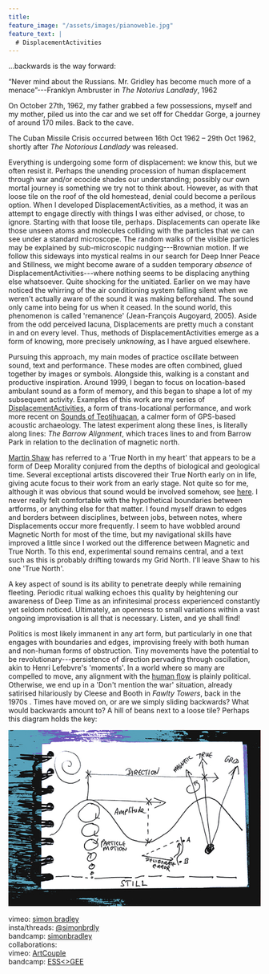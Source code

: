 ```yaml
---
title:
feature_image: "/assets/images/pianoweb1e.jpg"
feature_text: |
  # DisplacementActivities
---
```

...backwards is the way forward:  

“Never mind about the Russians. Mr. Gridley has become much more of a menace”---Franklyn Ambruster in *The Notorius Landlady*, 1962 

On October 27th, 1962, my father grabbed a few possessions, myself and my mother, piled us into the car and we set off for Cheddar Gorge, a journey of around 170 miles. Back to the cave. 
 
The Cuban Missile Crisis occurred between 16th Oct 1962 – 29th Oct 1962, shortly after *The Notorious Landlady* was released.

 Everything is undergoing some form of displacement: we know this, but we often resist it. Perhaps the unending procession of human displacement through war and/or ecocide shades our understanding; possibly our own mortal journey is something we try not to think about.  However, as with that loose tile on the roof of the old homestead, denial could become a perilous option. When I developed DisplacementActivities, as a method, it was an attempt to engage directly with things I was either advised, or chose, to ignore. Starting with that loose tile, perhaps. Displacements can operate like those unseen atoms and molecules colliding with the particles that we can see under a standard microscope. The random walks of the visible particles may be explained by sub-microscopic nudging---Brownian motion. If we follow this sideways into mystical realms in our search for Deep Inner Peace and Stillness, we might become aware of a sudden temporary *absence* of DisplacementActivities---where nothing seems to be displacing anything else whatsoever. Quite shocking for the unitiated. Earlier on we may have noticed the whirring of the air conditioning system falling silent when we weren't actually aware of the sound it was making beforehand. The sound only came into being for us when it ceased. In the sound world, this phenomenon is called 'remanence' (Jean-François Augoyard, 2005). Aside from the odd perceived lacuna, Displacements are pretty much a constant in and on every level. Thus, methods of DisplacementActivities emerge as a form of knowing, more precisely *unknowing*, as I have argued elsewhere.
 
 Pursuing this approach, my main modes of practice oscillate between sound, text and performance. These modes are often combined, glued together by images or symbols. Alongside this, walking is a constant and productive inspiration. Around 1999, I began to focus on location-based ambulant sound as a form of memory, and this began to shape a lot of my subsequent activity. Examples of this work are my series of [DisplacementActivities](https://displacementactivities1.wordpress.com/2018/02/14/thetraverse/), a form of trans-locational performance, and work more recent on [Sounds of Teotihuacan](https://teosoundmap.com/), a calmer form of GPS-based acoustic archaeology. The latest experiment along these lines, is literally along lines: *The Barrow Alignment*, which traces lines to and from Barrow Park in relation to the declination of magnetic north.

 [Martin Shaw](https://philipcarr-gomm.com/locating-true-north-hearts/) has referred to a 'True North in my heart' that appears to be a form of Deep Morality conjured from the depths of biological and geological time. Several exceptional artists discovered their True North early on in life, giving acute focus to their work from an early stage. Not quite so for me, although it was obvious that sound would be involved somehow, see [here](https://vimeo.com/786288031). I never really felt comfortable with the hypothetical boundaries between artforms, or anything else for that matter. I found myself drawn to edges and borders between disciplines, between jobs, between notes, where Displacements occur more frequently. I seem to have wobbled around Magnetic North for most of the time, but my navigational skills have improved a little since I worked out the difference between Magnetic and True North. To this end, experimental sound remains central, and a text such as this is probably drifting towards my Grid North. I'll leave Shaw to his one 'True North'.  
 
A key aspect of sound is its ability to penetrate deeply while remaining fleeting. Periodic ritual walking echoes this quality by heightening our awareness of Deep Time as an infinitesimal process experienced constantly yet seldom noticed. Ultimately, an openness to small variations within a vast ongoing improvisation is all that is necessary. Listen, and ye shall find! 

Politics is most likely immanent in any art form, but particularly in one that engages with boundaries and edges, improvising freely with both human and non-human forms of obstruction. Tiny movements have the potential to be revolutionary---persistence of direction pervading through oscillation, akin to Henri Lefebvre's 'moments'. In a world where so many are compelled to move, any alignment with the [human flow](http://www.humanflow.com/action/) is plainly political. Otherwise, we end up in a 'Don't mention the war' situation, already satirised hilariously by Cleese and Booth in *Fawlty Towers*, back in the 1970s . Times have moved on, or are we simply sliding backwards? What would backwards amount to? A hill of beans next to a loose tile? Perhaps this diagram holds the key:
 
 

<p align="center">
  <img src="assets/images/wavesblue-small.jpeg" alt="Waves image">
</p>

 vimeo: [simon bradley](https://vimeo.com/user6604380)  
 insta/threads: [@simonbrdly](https://www.instagram.com/simonbrdly)  
 bandcamp: [simonbradley](https://simonbradley.bandcamp.com/)  
 collaborations:  
 vimeo: [ArtCouple](https://vimeo.com/user127952551)  
 bandcamp: [ESS<>GEE](https://essgee1.bandcamp.com/)   
